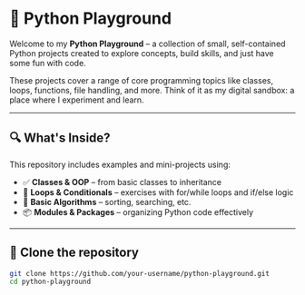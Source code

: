 # 🐍 Python Playground

Welcome to my **Python Playground** – a collection of small, self-contained Python projects created to explore concepts, build skills, and just have some fun with code.

These projects cover a range of core programming topics like classes, loops, functions, file handling, and more. Think of it as my digital sandbox: a place where I experiment and learn.

---

## 🔍 What's Inside?

This repository includes examples and mini-projects using:

- ✅ **Classes & OOP** – from basic classes to inheritance
- 🔁 **Loops & Conditionals** – exercises with for/while loops and if/else logic
- 🧮 **Basic Algorithms** – sorting, searching, etc.
- 📦 **Modules & Packages** – organizing Python code effectively

---

## 🚀 Clone the repository

   ```bash
   git clone https://github.com/your-username/python-playground.git
   cd python-playground
